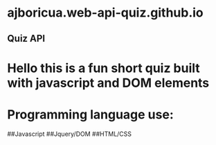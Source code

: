 # ajboricua.web-api-quiz.github.io

## Quiz API

# Hello this is a fun short quiz built with javascript and DOM elements 

# Programming language use:
##Javascript
##Jquery/DOM
##HTML/CSS


